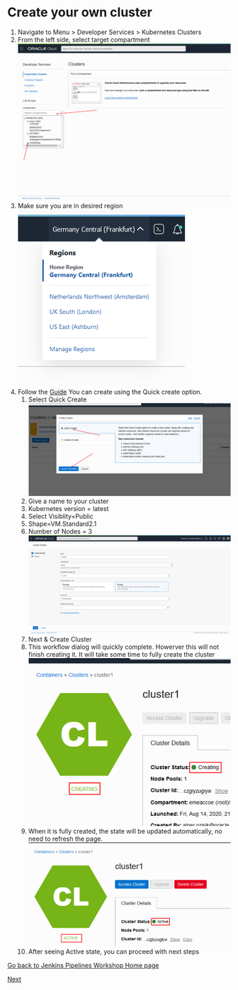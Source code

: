 # Create your own cluster
1. Navigate to Menu > Developer Services > Kubernetes Clusters
2. From the left side, select target compartment  
![](./images/select-compartment.png)
3. Make sure you are in desired region  
![](./images/change-region.png)
1. Follow the [Guide](https://www.oracle.com/webfolder/technetwork/tutorials/obe/oci/oke-full/index.html)
You can create using the Quick create option.
    1. Select Quick Create ![](./images/oke-create-1.png)
    2. Give a name to your cluster
    3. Kubernetes version = latest
    4. Select Visiblity=Public
    5. Shape=VM.Standard2.1
    6. Number of Nodes = 3  
    ![](./images/oke-create-2.png)
    7. Next & Create Cluster
    8. This workflow dialog will quickly complete. Howerver this will not finish creating it. It will take some time to fully create the cluster  
    ![](./images/oke-create-3.png)
    9. When it is fully created, the state will be updated automatically, no need to refresh the page.  
    ![](./images/oke-create-4.png)
    10. After seeing Active state, you can proceed with next steps

[Go back to Jenkins Pipelines Workshop Home page](README.md)

[Next](jenkins.pipelines.OKE2.md)

